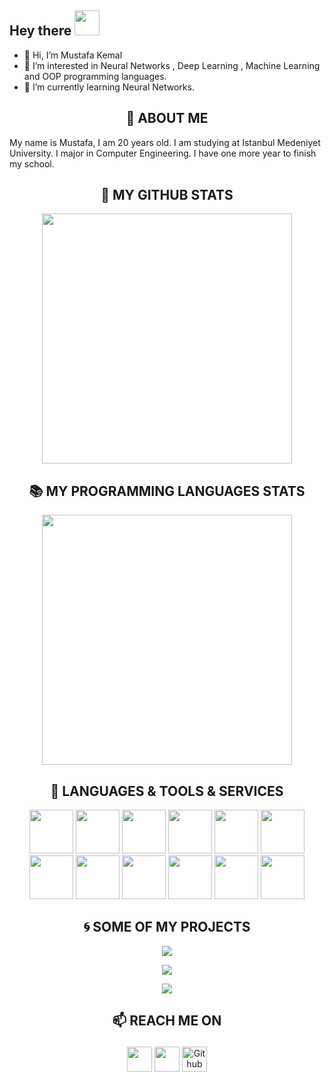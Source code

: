## Hey there <img src="https://media.giphy.com/media/hvRJCLFzcasrR4ia7z/giphy.gif" width="40px">

- 👋 Hi, I’m Mustafa Kemal
- 👀 I’m interested in Neural Networks , Deep Learning , Machine Learning and OOP programming languages.
- 🌱 I’m currently learning Neural Networks.

<h2 align="center">🦉 ABOUT ME  </h2> 

My name is Mustafa, I am 20 years old. I am studying at Istanbul Medeniyet University. I major in Computer Engineering. I have one more year to finish my school.

<h2 align="center"> 📣 MY GITHUB STATS </h2>


<p align="center">
	<a target="_blank" href="https://github.com/mkemalgokce/github-readme-stats"><img src="https://github-readme-stats.vercel.app/api?username=mkemalgokce&show_icons=true&theme=material-palenight" width="400" /></a>
</p>

<h2 align="center">📚 MY PROGRAMMING LANGUAGES STATS  </h2>


<p align="center">
	<a target="_blank" href="https://github.com/yurijserrano/github-readme-stats"><img src="https://github-readme-stats.vercel.app/api/top-langs/?username=mkemalgokce&layout=compact&theme=material-palenight" width="400" /></a>
</p>

<h2 align="center">🧰 LANGUAGES & TOOLS & SERVICES </h2>

<p align="center">
<img src="https://cdn.jsdelivr.net/npm/programming-languages-logos/src/python/python.png" height="70">
<img src="https://cdn.jsdelivr.net/npm/programming-languages-logos/src/c/c.png" height="70">
<img src="https://cdn.jsdelivr.net/npm/programming-languages-logos/src/cpp/cpp.png" height="70">
<img src="https://cdn.jsdelivr.net/npm/programming-languages-logos/src/csharp/csharp.png" height="70">
<img src="https://cdn.jsdelivr.net/npm/programming-languages-logos/src/java/java.png" height="70">
<img src="https://user-images.githubusercontent.com/46056478/120065121-71a24300-c078-11eb-97ec-15f2939ddee0.png" height="70">
<img src="https://raw.githubusercontent.com/yurijserrano/Github-Profile-Readme-Logos/f994c418a134b58c4aec11152f6a4a33fa89da26/cloud/github.svg"height="70">
<img src="https://raw.githubusercontent.com/yurijserrano/Github-Profile-Readme-Logos/f994c418a134b58c4aec11152f6a4a33fa89da26/databases/mysql.svg"height="70">
<img src="https://raw.githubusercontent.com/yurijserrano/Github-Profile-Readme-Logos/f994c418a134b58c4aec11152f6a4a33fa89da26/text%20editors/vscode.svg"height="70">
<img src="https://raw.githubusercontent.com/yurijserrano/Github-Profile-Readme-Logos/f994c418a134b58c4aec11152f6a4a33fa89da26/cloud/docker.svg"height="70">
<img src="https://raw.githubusercontent.com/yurijserrano/Github-Profile-Readme-Logos/f994c418a134b58c4aec11152f6a4a33fa89da26/others/json.svg"height="70">
<img src="https://raw.githubusercontent.com/yurijserrano/Github-Profile-Readme-Logos/f994c418a134b58c4aec11152f6a4a33fa89da26/others/css.svg"height="70">
	
  

</p>

<h2 align="center">🌀 SOME OF MY PROJECTS  </h2>
	
<p align="center" href="https://github.com/mkemalgokce/Mask-Detection-With-CNN">
	
<img align="center" src="https://github-readme-stats.vercel.app/api/pin/?username=mkemalgokce&repo=Mask-Detection-With-CNN&theme=material-palenight" />
</p>

<p align="center" href="https://github.com/mkemalgokce/ReinforcementLearningCarProject-DQL-">
	
<img align="center" src="https://github-readme-stats.vercel.app/api/pin/?username=mkemalgokce&repo=ReinforcementLearningCarProject-DQL-&theme=material-palenight" />
</p>

<p align="center" href="https://github.com/mkemalgokce/OpenGL-Game">
	
<img align="center" src="https://github-readme-stats.vercel.app/api/pin/?username=mkemalgokce&repo=OpenGL-Game&theme=material-palenight" />
</p>


## <p align="center">:mailbox: REACH ME ON
<p align="center">
  <a href="https://www.linkedin.com/in/mkemalgokce/"><img src="https://img.shields.io/badge/linkedin-%230077B5.svg?&style=for-the-badge&logo=linkedin&logoColor=white" height="40"/></a>
  <a href="mailto:mkemalgokce10@gmail.com?subject=Hello%20Mustafa,%20From%20Your%20Github%20Page"><img src="https://img.shields.io/badge/gmail-%23D14836.svg?&style=for-the-badge&logo=gmail&logoColor=white"  height="40"/></a>
  <a href="https://github.com/mkemalgokce" target="_blank"><img alt="Github" src="https://img.shields.io/badge/GitHub-%2312100E.svg?&style=for-the-badge&logo=Github&logoColor=white" height="40" /></a>
